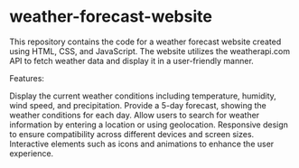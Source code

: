 # weather-forecast-website
This repository contains the code for a weather forecast website created using HTML, CSS, and JavaScript. The website utilizes the weatherapi.com API to fetch weather data and display it in a user-friendly manner.

Features:

Display the current weather conditions including temperature, humidity, wind speed, and precipitation.
Provide a 5-day forecast, showing the weather conditions for each day.
Allow users to search for weather information by entering a location or using geolocation.
Responsive design to ensure compatibility across different devices and screen sizes.
Interactive elements such as icons and animations to enhance the user experience.
